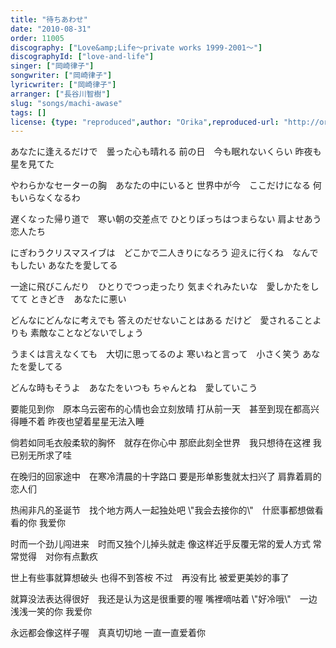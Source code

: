 ```yaml
---
title: "待ちあわせ"
date: "2010-08-31"
order: 11005
discography: ["Love&amp;Life〜private works 1999-2001〜"]
discographyId: ["love-and-life"]
singer: ["岡崎律子"]
songwriter: ["岡崎律子"]
lyricwriter: ["岡崎律子"]
arranger: ["長谷川智樹"]
slug: "songs/machi-awase"
tags: []
license: {type: "reproduced",author: "Orika",reproduced-url: "http://orikamushi.myweb.hinet.net/",reproduced-website: "織歌蟲網站"}
---
```


あなたに逢えるだけで　曇った心も晴れる 
前の日　今も眠れないくらい 
昨夜も星を見てた 

やわらかなセーターの胸　あなたの中にいると 
世界中が今　ここだけになる 
何もいらなくなるわ 

遅くなった帰り道で　寒い朝の交差点で 
ひとりぼっちはつまらない 
肩よせあう恋人たち 

にぎわうクリスマスイブは　どこかで二人きりになろう 
迎えに行くね　なんでもしたい 
あなたを愛してる 

一途に飛びこんだり　ひとりでつっ走ったり 
気まぐれみたいな　愛しかたをしてて 
ときどき　あなたに悪い 

どんなにどんなに考えでも 
答えのだせないことはある 
だけど　愛されることよりも 
素敵なことなどないでしょう 

うまくは言えなくても　大切に思ってるのよ 
寒いねと言って　小さく笑う 
あなたを愛してる 

どんな時もそうよ　あなたをいつも 
ちゃんとね　愛していこう

要能见到你　原本乌云密布的心情也会立刻放晴 
打从前一天　甚至到现在都高兴得睡不着 
昨夜也望着星星无法入睡 

倘若如同毛衣般柔软的胸怀　就存在你心中 
那麽此刻全世界　我只想待在这裡 
我已别无所求了哇 

在晚归的回家途中　在寒冷清晨的十字路口 
要是形单影隻就太扫兴了 
肩靠着肩的恋人们 

热闹非凡的圣诞节　找个地方两人一起独处吧 
\\"我会去接你的\\"　什麽事都想做看看的你 
我爱你 

时而一个劲儿闯进来　时而又独个儿掉头就走 
像这样近乎反覆无常的爱人方式 
常常觉得　对你有点歉疚 

世上有些事就算想破头 
也得不到答桉 
不过　再没有比 
被爱更美妙的事了 

就算没法表达得很好　我还是认为这是很重要的喔 
嘴裡嘀咕着 \\"好冷哦\\"　一边浅浅一笑的你 
我爱你 

永远都会像这样子喔　真真切切地 
一直一直爱着你
